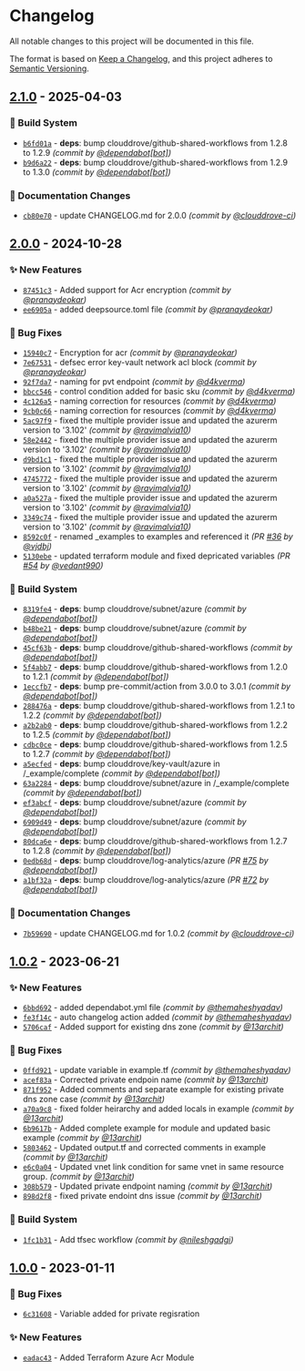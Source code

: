 # Changelog
All notable changes to this project will be documented in this file.

The format is based on [Keep a Changelog](https://keepachangelog.com/en/1.0.0/),
and this project adheres to [Semantic Versioning](https://semver.org/spec/v2.0.0.html).

## [2.1.0] - 2025-04-03
### :construction_worker: Build System
- [`b6fd01a`](https://github.com/clouddrove/terraform-azure-acr/commit/b6fd01a6eb172d505b24e5a1668c2d61f4c8b7c0) - **deps**: bump clouddrove/github-shared-workflows from 1.2.8 to 1.2.9 *(commit by [@dependabot[bot]](https://github.com/apps/dependabot))*
- [`b9d6a22`](https://github.com/clouddrove/terraform-azure-acr/commit/b9d6a223d2fe975b5d4e9a8dc240162efed8c918) - **deps**: bump clouddrove/github-shared-workflows from 1.2.9 to 1.3.0 *(commit by [@dependabot[bot]](https://github.com/apps/dependabot))*

### :memo: Documentation Changes
- [`cb80e70`](https://github.com/clouddrove/terraform-azure-acr/commit/cb80e70204b4340cb2eab337e657bf1f3e1e8c83) - update CHANGELOG.md for 2.0.0 *(commit by [@clouddrove-ci](https://github.com/clouddrove-ci))*


## [2.0.0] - 2024-10-28
### :sparkles: New Features
- [`87451c3`](https://github.com/clouddrove/terraform-azure-acr/commit/87451c3bb730872ce105858690969e275684d1e0) - Added support for Acr encryption *(commit by [@pranaydeokar](https://github.com/pranaydeokar))*
- [`ee6905a`](https://github.com/clouddrove/terraform-azure-acr/commit/ee6905aea3693e93516bf20d40e0bddf1c573b13) - added deepsource.toml file *(commit by [@pranaydeokar](https://github.com/pranaydeokar))*

### :bug: Bug Fixes
- [`15940c7`](https://github.com/clouddrove/terraform-azure-acr/commit/15940c722d4535b0ba87a22758888b3d9129bad4) - Encryption for acr *(commit by [@pranaydeokar](https://github.com/pranaydeokar))*
- [`7e67531`](https://github.com/clouddrove/terraform-azure-acr/commit/7e675311cd766a8925771805571a79515b607475) - defsec error key-vault network acl block *(commit by [@pranaydeokar](https://github.com/pranaydeokar))*
- [`92f7da7`](https://github.com/clouddrove/terraform-azure-acr/commit/92f7da747385e3599841c40249222964499c0439) - naming for pvt endpoint *(commit by [@d4kverma](https://github.com/d4kverma))*
- [`bbcc546`](https://github.com/clouddrove/terraform-azure-acr/commit/bbcc546e8e2c7aceb113aa24a975a53e9111d150) - control condition added for basic sku *(commit by [@d4kverma](https://github.com/d4kverma))*
- [`4c126a5`](https://github.com/clouddrove/terraform-azure-acr/commit/4c126a58229c27b2c4f526a531618fb03c95a9a4) - naming correction for resources *(commit by [@d4kverma](https://github.com/d4kverma))*
- [`9cb0c66`](https://github.com/clouddrove/terraform-azure-acr/commit/9cb0c662473ac693cdc2e4b9a710819aef94b9d1) - naming correction for resources *(commit by [@d4kverma](https://github.com/d4kverma))*
- [`5ac97f9`](https://github.com/clouddrove/terraform-azure-acr/commit/5ac97f96e2001dfb8cfecf3e75ff16dda0018b47) - fixed the multiple provider issue and updated the azurerm version to '3.102' *(commit by [@ravimalvia10](https://github.com/ravimalvia10))*
- [`58e2442`](https://github.com/clouddrove/terraform-azure-acr/commit/58e2442d9a2ab18d14a69abb52948f9d32d851d4) - fixed the multiple provider issue and updated the azurerm version to '3.102' *(commit by [@ravimalvia10](https://github.com/ravimalvia10))*
- [`d9bd1c1`](https://github.com/clouddrove/terraform-azure-acr/commit/d9bd1c1656d923bb96e7661e4a46a687df02ab82) - fixed the multiple provider issue and updated the azurerm version to '3.102' *(commit by [@ravimalvia10](https://github.com/ravimalvia10))*
- [`4745772`](https://github.com/clouddrove/terraform-azure-acr/commit/474577255532eceea7875e505210405c556aff33) - fixed the multiple provider issue and updated the azurerm version to '3.102' *(commit by [@ravimalvia10](https://github.com/ravimalvia10))*
- [`a0a527a`](https://github.com/clouddrove/terraform-azure-acr/commit/a0a527ada5456eee2f52070b458d0c17bf9ea07c) - fixed the multiple provider issue and updated the azurerm version to '3.102' *(commit by [@ravimalvia10](https://github.com/ravimalvia10))*
- [`3349c74`](https://github.com/clouddrove/terraform-azure-acr/commit/3349c74c0f83a220131f0ec447a9f45074756ed6) - fixed the multiple provider issue and updated the azurerm version to '3.102' *(commit by [@ravimalvia10](https://github.com/ravimalvia10))*
- [`8592c0f`](https://github.com/clouddrove/terraform-azure-acr/commit/8592c0fbbbede8799c1cbd51a1a58ca8427becd5) - renamed _examples to examples and referenced it *(PR [#36](https://github.com/clouddrove/terraform-azure-acr/pull/36) by [@vjdbj](https://github.com/vjdbj))*
- [`5130ebe`](https://github.com/clouddrove/terraform-azure-acr/commit/5130ebeebf86c3f7a12fa731fb5c7b4a7be8ac58) - updated terraform module and fixed depricated variables *(PR [#54](https://github.com/clouddrove/terraform-azure-acr/pull/54) by [@vedant990](https://github.com/vedant990))*

### :construction_worker: Build System
- [`8319fe4`](https://github.com/clouddrove/terraform-azure-acr/commit/8319fe4097f2b5b653253ca399355dcf0a88e04c) - **deps**: bump clouddrove/subnet/azure *(commit by [@dependabot[bot]](https://github.com/apps/dependabot))*
- [`b48be21`](https://github.com/clouddrove/terraform-azure-acr/commit/b48be21f3f952b4a9d476e0264fcca752b356ca9) - **deps**: bump clouddrove/subnet/azure *(commit by [@dependabot[bot]](https://github.com/apps/dependabot))*
- [`45cf63b`](https://github.com/clouddrove/terraform-azure-acr/commit/45cf63b9345880c6139382fadc10c2d2dd1eae07) - **deps**: bump clouddrove/github-shared-workflows *(commit by [@dependabot[bot]](https://github.com/apps/dependabot))*
- [`5f4abb7`](https://github.com/clouddrove/terraform-azure-acr/commit/5f4abb7ae3a99960a487b626315cd55e235c1499) - **deps**: bump clouddrove/github-shared-workflows from 1.2.0 to 1.2.1 *(commit by [@dependabot[bot]](https://github.com/apps/dependabot))*
- [`1eccfb7`](https://github.com/clouddrove/terraform-azure-acr/commit/1eccfb748468034a8b2157e6b14753d8e7526acf) - **deps**: bump pre-commit/action from 3.0.0 to 3.0.1 *(commit by [@dependabot[bot]](https://github.com/apps/dependabot))*
- [`288476a`](https://github.com/clouddrove/terraform-azure-acr/commit/288476ad80b5f07fa7b80e35360470af4c01fafa) - **deps**: bump clouddrove/github-shared-workflows from 1.2.1 to 1.2.2 *(commit by [@dependabot[bot]](https://github.com/apps/dependabot))*
- [`a2b2ab0`](https://github.com/clouddrove/terraform-azure-acr/commit/a2b2ab0c4e1401705c63042a5f794b3382e524a4) - **deps**: bump clouddrove/github-shared-workflows from 1.2.2 to 1.2.5 *(commit by [@dependabot[bot]](https://github.com/apps/dependabot))*
- [`cdbc0ce`](https://github.com/clouddrove/terraform-azure-acr/commit/cdbc0ced6d73e3af4924ed06d63cd3f67dfe230e) - **deps**: bump clouddrove/github-shared-workflows from 1.2.5 to 1.2.7 *(commit by [@dependabot[bot]](https://github.com/apps/dependabot))*
- [`a5ecfed`](https://github.com/clouddrove/terraform-azure-acr/commit/a5ecfed181f514c300eac42faf8af2fa462f88a4) - **deps**: bump clouddrove/key-vault/azure in /_example/complete *(commit by [@dependabot[bot]](https://github.com/apps/dependabot))*
- [`63a2284`](https://github.com/clouddrove/terraform-azure-acr/commit/63a22844f14e4a3b0332b4186d1c9fb439bcd1a5) - **deps**: bump clouddrove/subnet/azure in /_example/complete *(commit by [@dependabot[bot]](https://github.com/apps/dependabot))*
- [`ef3abcf`](https://github.com/clouddrove/terraform-azure-acr/commit/ef3abcf9498599f5c929258beeddb262d268146c) - **deps**: bump clouddrove/subnet/azure *(commit by [@dependabot[bot]](https://github.com/apps/dependabot))*
- [`6909d49`](https://github.com/clouddrove/terraform-azure-acr/commit/6909d4982fccc7c2e6065588f0576120e31a53c7) - **deps**: bump clouddrove/subnet/azure *(commit by [@dependabot[bot]](https://github.com/apps/dependabot))*
- [`80dca6e`](https://github.com/clouddrove/terraform-azure-acr/commit/80dca6e00c5d723010789eeada0657bfb781e711) - **deps**: bump clouddrove/github-shared-workflows from 1.2.7 to 1.2.8 *(commit by [@dependabot[bot]](https://github.com/apps/dependabot))*
- [`0edb68d`](https://github.com/clouddrove/terraform-azure-acr/commit/0edb68d4098df98fd1e5101da1224ac4c282acb5) - **deps**: bump clouddrove/log-analytics/azure *(PR [#75](https://github.com/clouddrove/terraform-azure-acr/pull/75) by [@dependabot[bot]](https://github.com/apps/dependabot))*
- [`a1bf32a`](https://github.com/clouddrove/terraform-azure-acr/commit/a1bf32a7d15a0e106e4053b8321272e41a86fc6b) - **deps**: bump clouddrove/log-analytics/azure *(PR [#72](https://github.com/clouddrove/terraform-azure-acr/pull/72) by [@dependabot[bot]](https://github.com/apps/dependabot))*

### :memo: Documentation Changes
- [`7b59690`](https://github.com/clouddrove/terraform-azure-acr/commit/7b59690828f583d831fb8d52a510a99a6e1f9e30) - update CHANGELOG.md for 1.0.2 *(commit by [@clouddrove-ci](https://github.com/clouddrove-ci))*


## [1.0.2] - 2023-06-21
### :sparkles: New Features
- [`6bbd692`](https://github.com/clouddrove/terraform-azure-acr/commit/6bbd692905c9a8fcffde89fd4740866336bf06b9) - added dependabot.yml file *(commit by [@themaheshyadav](https://github.com/themaheshyadav))*
- [`fe3f14c`](https://github.com/clouddrove/terraform-azure-acr/commit/fe3f14cc36c0bd64fd8daf8d9ba3cdbb66c04109) - auto changelog action added *(commit by [@themaheshyadav](https://github.com/themaheshyadav))*
- [`5706caf`](https://github.com/clouddrove/terraform-azure-acr/commit/5706cafb9e30928f493786f03901a52b0ececfa7) - Added support for existing dns zone *(commit by [@13archit](https://github.com/13archit))*

### :bug: Bug Fixes
- [`0ffd921`](https://github.com/clouddrove/terraform-azure-acr/commit/0ffd9217870b77e4a685b36a8bc47262947ec8f9) - update variable in example.tf *(commit by [@themaheshyadav](https://github.com/themaheshyadav))*
- [`acef83a`](https://github.com/clouddrove/terraform-azure-acr/commit/acef83afb429ff8887efc62a2455d03969bc9b10) - Corrected private endpoin name *(commit by [@13archit](https://github.com/13archit))*
- [`871f952`](https://github.com/clouddrove/terraform-azure-acr/commit/871f952093bd3f004f65f502c86739106d798d45) - Added comments and separate example for existing private dns zone case *(commit by [@13archit](https://github.com/13archit))*
- [`a70a9c8`](https://github.com/clouddrove/terraform-azure-acr/commit/a70a9c897803fe644e9dd469831914aa8db778e0) - fixed folder heirarchy and added locals in example *(commit by [@13archit](https://github.com/13archit))*
- [`6b9617b`](https://github.com/clouddrove/terraform-azure-acr/commit/6b9617bd33638ee23942f72b9ae6c7a6f5a053e4) - Added complete example for module and updated basic example *(commit by [@13archit](https://github.com/13archit))*
- [`5803462`](https://github.com/clouddrove/terraform-azure-acr/commit/5803462e15d06f65a07384e0194f7fbcb5b8ff34) - Updated output.tf and corrected comments in example *(commit by [@13archit](https://github.com/13archit))*
- [`e6c0a04`](https://github.com/clouddrove/terraform-azure-acr/commit/e6c0a045e6c695ea3d7b950b4d64e19e6599958c) - Updated vnet link condition for same vnet in same resource group. *(commit by [@13archit](https://github.com/13archit))*
- [`308b579`](https://github.com/clouddrove/terraform-azure-acr/commit/308b5792282dc2567254522bd24059b513ea9764) - Updated private endpoint naming *(commit by [@13archit](https://github.com/13archit))*
- [`898d2f8`](https://github.com/clouddrove/terraform-azure-acr/commit/898d2f866e91db9a97ed9f7f33b616345883b106) - fixed private endoint dns issue *(commit by [@13archit](https://github.com/13archit))*

### :construction_worker: Build System
- [`1fc1b31`](https://github.com/clouddrove/terraform-azure-acr/commit/1fc1b31e6353e4830aad90220682e848c6d948e0) - Add tfsec workflow *(commit by [@nileshgadgi](https://github.com/nileshgadgi))*


## [1.0.0] - 2023-01-11
### :bug: Bug Fixes
- [`6c31608`](https://github.com/clouddrove/terraform-azure-acr/commit/6c316089e117085646f5c701353f05066517460b) - Variable added for private regisration

### :sparkles: New Features
- [`eadac43`](https://github.com/clouddrove/terraform-azure-acr/commit/eadac43664f7175c833e68fcd4e9e62a7299d19d) - Added Terraform Azure Acr Module


[1.0.0]: https://github.com/clouddrove/terraform-azure-acr/compare/1.0.0...master

[1.0.2]: https://github.com/clouddrove/terraform-azure-acr/compare/1.0.1...1.0.2
[2.0.0]: https://github.com/clouddrove/terraform-azure-acr/compare/1.0.2...2.0.0
[2.1.0]: https://github.com/clouddrove/terraform-azure-acr/compare/2.0.0...2.1.0
